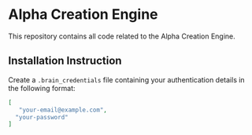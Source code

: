 # Alpha Creation Engine

This repository contains all code related to the Alpha Creation Engine.

## Installation Instruction

Create a `.brain_credentials` file containing your authentication details in the following format:
```json
[
   "your-email@example.com",
  "your-password"
]

